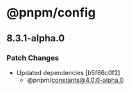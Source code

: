 # @pnpm/config

## 8.3.1-alpha.0
### Patch Changes

- Updated dependencies [b5f66c0f2]
  - @pnpm/constants@4.0.0-alpha.0

